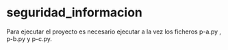 # seguridad_informacion
Para ejecutar el proyecto es necesario ejecutar a la vez los ficheros p-a.py , p-b.py y p-c.py.
